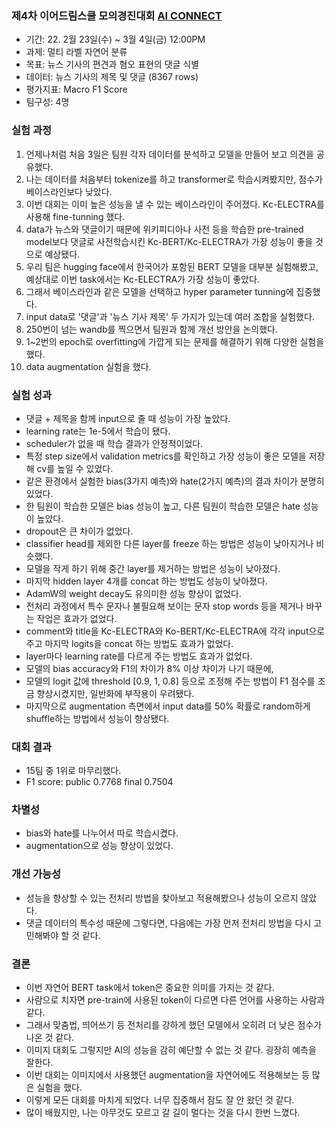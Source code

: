 ### 제4차 이어드림스쿨 모의경진대회 [AI CONNECT](https://www.aiconnect.kr/main/competition/list)
- 기간: 22. 2월 23일(수) ~ 3월 4일(금) 12:00PM
- 과제: 멀티 라벨 자연어 분류
- 목표: 뉴스 기사의 편견과 혐오 표현의 댓글 식별 
- 데이터: 뉴스 기사의 제목 및 댓글 (8367 rows)
- 평가지표: Macro F1 Score
- 팀구성: 4명

### 실험 과정
1. 언제나처럼 처음 3일은 팀원 각자 데이터를 분석하고 모델을 만들어 보고 의견을 공유했다.
2. 나는 데이터를 처음부터 tokenize를 하고 transformer로 학습시켜봤지만, 점수가 베이스라인보다 낮았다.  
3. 이번 대회는 이미 높은 성능을 낼 수 있는 베이스라인이 주어졌다. Kc-ELECTRA를 사용해 fine-tunning 했다.
4. data가 뉴스와 댓글이기 때문에 위키피디아나 사전 등을 학습한 pre-trained model보다 댓글로 사전학습시킨 Kc-BERT/Kc-ELECTRA가 가장 성능이 좋을 것으로 예상됐다.
5. 우리 팀은 hugging face에서 한국어가 포함된 BERT 모델을 대부분 실험해봤고, 예상대로 이번 task에서는 Kc-ELECTRA가 가장 성능이 좋았다.
6. 그래서 베이스라인과 같은 모델을 선택하고 hyper parameter tunning에 집중했다.
7. input data로 '댓글'과 '뉴스 기사 제목' 두 가지가 있는데 여러 조합을 실험했다.
8. 250번이 넘는 wandb를 찍으면서 팀원과 함께 개선 방안을 논의했다.
9. 1~2번의 epoch로 overfitting에 가깝게 되는 문제를 해결하기 위해 다양한 실험을 했다.
10. data augmentation 실험을 했다.

### 실험 성과
- 댓글 + 제목을 함께 input으로 줄 때 성능이 가장 높았다.
- learning rate는 1e-5에서 학습이 됐다.
- scheduler가 없을 때 학습 결과가 안정적이었다.
- 특정 step size에서 validation metrics를 확인하고 가장 성능이 좋은 모델을 저장해 cv를 높일 수 있었다.
- 같은 환경에서 실험한 bias(3가지 예측)와 hate(2가지 예측)의 결과 차이가 분명히 있었다.
- 한 팀원이 학습한 모델은 bias 성능이 높고, 다른 팀원이 학습한 모델은 hate 성능이 높았다.
- dropout은 큰 차이가 없었다.
- classifier head를 제외한 다른 layer를 freeze 하는 방법은 성능이 낮아지거나 비슷했다.
- 모델을 작게 하기 위해 중간 layer를 제거하는 방법은 성능이 낮아졌다.
- 마지막 hidden layer 4개를 concat 하는 방법도 성능이 낮아졌다.
- AdamW의 weight decay도 유의미한 성능 향상이 없었다.
- 전처리 과정에서 특수 문자나 불필요해 보이는 문자 stop words 등을 제거나 바꾸는 작업은 효과가 없었다.
- comment와 title을 Kc-ELECTRA와 Ko-BERT/Kc-ELECTRA에 각각 input으로 주고 마지막 logits을 concat 하는 방법도 효과가 없었다.
- layer마다 learning rate를 다르게 주는 방법도 효과가 없었다.
- 모델의 bias accuracy와 F1의 차이가 8% 이상 차이가 나기 때문에,
- 모델의 logit 값에 threshold [0.9, 1, 0.8] 등으로 조정해 주는 방법이 F1 점수를 조금 향상시켰지만, 일반화에 부작용이 우려됐다.
- 마지막으로 augmentation 측면에서 input data를 50% 확률로 random하게 shuffle하는 방법에서 성능이 향상됐다.

### 대회 결과
- 15팀 중 1위로 마무리했다.
- F1 score: public 0.7768 final 0.7504

### 차별성
- bias와 hate를 나누어서 따로 학습시켰다.
- augmentation으로 성능 향상이 있었다.

### 개선 가능성
- 성능을 향상할 수 있는 전처리 방법을 찾아보고 적용해봤으나 성능이 오르지 않았다.
- 댓글 데이터의 특수성 때문에 그렇다면, 다음에는 가장 먼저 전처리 방법을 다시 고민해봐야 할 것 같다.

### 결론
- 이번 자연어 BERT task에서 token은 중요한 의미를 가지는 것 같다. 
- 사람으로 치자면 pre-train에 사용된 token이 다르면 다른 언어를 사용하는 사람과 같다.
- 그래서 맞춤법, 띄어쓰기 등 전처리를 강하게 했던 모델에서 오히려 더 낮은 점수가 나온 것 같다.
- 이미지 대회도 그렇지만 AI의 성능을 감히 예단할 수 없는 것 같다. 굉장히 예측을 잘한다.
- 이번 대회는 이미지에서 사용했던 augmentation을 자연어에도 적용해보는 등 많은 실험을 했다.
- 이렇게 모든 대회를 마치게 되었다. 너무 집중해서 잠도 잘 안 왔던 것 같다.
- 많이 배웠지만, 나는 아무것도 모르고 갈 길이 멀다는 것을 다시 한번 느꼈다.